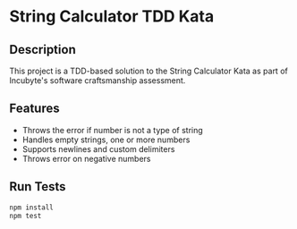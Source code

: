# String Calculator TDD Kata

## Description
This project is a TDD-based solution to the String Calculator Kata as part of Incubyte's software craftsmanship assessment.

## Features
- Throws the error if number is not a type of string
- Handles empty strings, one or more numbers
- Supports newlines and custom delimiters
- Throws error on negative numbers

## Run Tests
```bash
npm install
npm test
